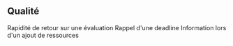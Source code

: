 ## Qualité

Rapidité de retour sur une évaluation
Rappel d'une deadline
Information lors d'un ajout de ressources
